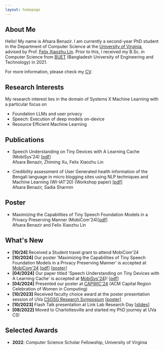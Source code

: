 ```yaml
---
layout: homepage
---
```


## About Me

Hello! My name is Afsara Benazir. I am currently a second-year PhD student in the Department of Computer Science at the [University of Virginia](https://www.virginia.edu/), advised by Prof. [Felix Xiaozhu Lin](https://fxlin.github.io/). Prior to this, I received my B.Sc. in Computer Science from [BUET](https://www.buet.ac.bd/web/#/) (Bangladesh University of Engineering and Technology) in 2021. 

For more information, please check my [CV](https://drive.google.com/file/d/1EtNhgXKsLwrZrxg_1EmBYwcv8-vn_qE0/view?usp=sharing).

## Research Interests

My research interest lies in the domain of Systems X Machine Learning with a particular focus on

* Foundation LLMs and user privacy
* Speech: Execution of deep models on-device
* Resource Efficient Machine Learning

## Publications
- Speech Understanding on Tiny Devices with A Learning Cache (MobiSys'24) [[pdf](https://arxiv.org/pdf/2311.18188.pdf)] \
  Afsara Benazir, Zhiming Xu, Felix Xiaozhu Lin

- Credibility assessment of User Generated health information of the Bengali language in micro blogging sites using NLP techniques and Machine Learning (WI-IAT’20) (Workshop paper)  [[pdf](https://ieeexplore.ieee.org/document/9457807)] \
Afsara Benazir, Sadia Sharmin

## Poster
- Maximizing the Capabilities of Tiny Speech Foundation Models in a Privacy Preserving Manner (MobiCom'24)[[pdf](https://www.dropbox.com/scl/fi/8v54xoto0b34f7xew4a5s/2024_privacy_asr_tiny_poster_final.pdf?rlkey=w52i5xz149u1vuj638p2aiqnh&st=0fzwk4sf&dl=0)] \
 Afsara Benazir and Felix Xiaozhu Lin

  
## What's New
- **[10/24]** Received a Student travel grant to attend MobiCom'24
- **[10/2024]** Our poster 'Maximizing the Capabilities of Tiny Speech Foundation Models in a Privacy Preserving Manner' is accepted at [MobiCom'24](https://www.sigmobile.org/mobicom/2024/) [[pdf](https://www.dropbox.com/scl/fi/8v54xoto0b34f7xew4a5s/2024_privacy_asr_tiny_poster_final.pdf?rlkey=w52i5xz149u1vuj638p2aiqnh&st=0fzwk4sf&dl=0)] [[poster](https://www.dropbox.com/scl/fi/0qpjcwebqvwbggrxv6wpy/privacy_asr_2024_workshop.pdf?rlkey=yarnrvodjwkwrxnet4la5madq&st=smb67ywb&dl=0)]
- **[04/2024]** Our paper titled 'Speech Understanding on Tiny Devices with A Learning Cache' is accepted at [MobiSys'24](https://www.sigmobile.org/mobisys/2024/))! [[pdf](https://arxiv.org/pdf/2311.18188.pdf)]
- **[04/2024]** Presented our poster at [CAPWIC'24](https://capwic.org/) (ACM Capital Region Celebration of Women in Computing)
- **[10/2023]** Received faculty choice award at the poster presentation session of UVa [CSGSG Research Symposium](https://csgsg.org/symposium/) [[poster](https://myuva-my.sharepoint.com/:b:/g/personal/hys4qm_virginia_edu/EQpzSR9XkKRJis2v0TqAPQ4BZQUn_ebYFpxxCybrygXFdA?e=VxMTWr)]
- **[10/2023]** Flash Talk presentation at Link Lab Research Day [[slides](https://myuva-my.sharepoint.com/:b:/g/personal/hys4qm_virginia_edu/Eb2QNJumm0ZNtuXY-2AoiNYBM6RATVYc59aVK6Ru4WXXSg?e=vYtkvy)]
- **[08/2022]** Moved to Charlottesville and started my PhD journey at UVa CS!

## Selected Awards

- **2022**: Computer Science Scholar Fellowship, University of Virginia


